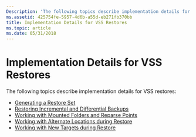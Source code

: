 ```yaml
---
Description: 'The following topics describe implementation details for VSS restores: Generating a Restore SetRestoring Incremental and Differential BackupsWorking with Mounted Folders and Reparse PointsWorking with Alternate Locations during RestoreWorking with New Targets during Restore'
ms.assetid: 425754fe-5957-4d6b-a55d-eb271fb370bb
title: Implementation Details for VSS Restores
ms.topic: article
ms.date: 05/31/2018
---
```


# Implementation Details for VSS Restores

The following topics describe implementation details for VSS restores:

-   [Generating a Restore Set](generating-a-restore-set.md)
-   [Restoring Incremental and Differential Backups](restoring-incremental-and-differential-backups.md)
-   [Working with Mounted Folders and Reparse Points](working-with-reparse-and-mount-points.md)
-   [Working with Alternate Locations during Restore](working-with-alternate-locations-during-restore.md)
-   [Working with New Targets during Restore](working-with-new-targets-during-restore.md)

 

 



